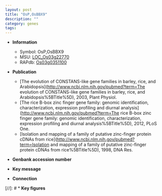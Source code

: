```yaml
---
layout: post
title: "OsP,OsBBX9"
description: ""
category: genes
tags: 
---
```


* **Information**  
    + Symbol: OsP,OsBBX9  
    + MSU: [LOC_Os03g22770](http://rice.plantbiology.msu.edu/cgi-bin/ORF_infopage.cgi?orf=LOC_Os03g22770)  
    + RAPdb: [Os03g0351100](http://rapdb.dna.affrc.go.jp/viewer/gbrowse_details/irgsp1?name=Os03g0351100)  

* **Publication**  
    + [The evolution of CONSTANS-like gene families in barley, rice, and Arabidopsis](http://www.ncbi.nlm.nih.gov/pubmed?term=The evolution of CONSTANS-like gene families in barley, rice, and Arabidopsis%5BTitle%5D), 2003, Plant Physiol.
    + [The rice B-box zinc finger gene family: genomic identification, characterization, expression profiling and diurnal analysis](http://www.ncbi.nlm.nih.gov/pubmed?term=The rice B-box zinc finger gene family: genomic identification, characterization, expression profiling and diurnal analysis%5BTitle%5D), 2012, PLoS One.
    + [Isolation and mapping of a family of putative zinc-finger protein cDNAs from rice](http://www.ncbi.nlm.nih.gov/pubmed?term=Isolation and mapping of a family of putative zinc-finger protein cDNAs from rice%5BTitle%5D), 1998, DNA Res.

* **Genbank accession number**  

* **Key message**  

* **Connection**  

[//]: # * **Key figures**  


